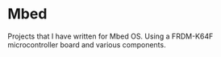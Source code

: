 # Mbed
Projects that I have written for Mbed OS. Using a FRDM-K64F microcontroller board and various components.
